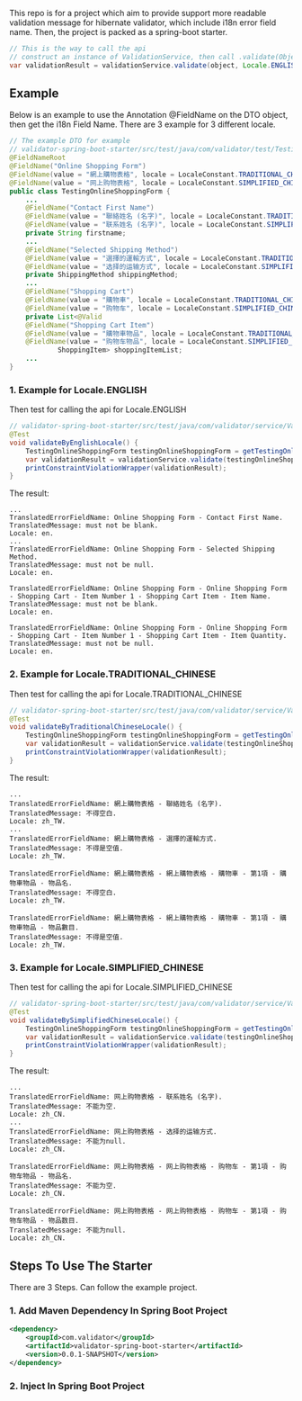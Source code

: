 This repo is for a project which aim to provide support more readable validation message for hibernate validator, which include i18n error field name.
Then, the project is packed as a spring-boot starter.
```java
// This is the way to call the api
// construct an instance of ValidationService, then call .validate(Object object, Locale locale)
var validationResult = validationService.validate(object, Locale.ENGLISH);
```
## Example
Below is an example to use the Annotation @FieldName on the DTO object, then get the i18n Field Name. There are 3 example for 3 different locale.
```java
// The example DTO for example
// validator-spring-boot-starter/src/test/java/com/validator/test/TestingOnlineShoppingForm.java
@FieldNameRoot
@FieldName("Online Shopping Form")
@FieldName(value = "網上購物表格", locale = LocaleConstant.TRADITIONAL_CHINESE)
@FieldName(value = "网上购物表格", locale = LocaleConstant.SIMPLIFIED_CHINESE)
public class TestingOnlineShoppingForm {
    ...
    @FieldName("Contact First Name")
    @FieldName(value = "聯絡姓名 (名字)", locale = LocaleConstant.TRADITIONAL_CHINESE)
    @FieldName(value = "联系姓名 (名字)", locale = LocaleConstant.SIMPLIFIED_CHINESE)
    private String firstname;
    ...
    @FieldName("Selected Shipping Method")
    @FieldName(value = "選擇的運輸方式", locale = LocaleConstant.TRADITIONAL_CHINESE)
    @FieldName(value = "选择的运输方式", locale = LocaleConstant.SIMPLIFIED_CHINESE)
    private ShippingMethod shippingMethod;
    ...
    @FieldName("Shopping Cart")
    @FieldName(value = "購物車", locale = LocaleConstant.TRADITIONAL_CHINESE)
    @FieldName(value = "购物车", locale = LocaleConstant.SIMPLIFIED_CHINESE)
    private List<@Valid
    @FieldName("Shopping Cart Item")
    @FieldName(value = "購物車物品", locale = LocaleConstant.TRADITIONAL_CHINESE)
    @FieldName(value = "购物车物品", locale = LocaleConstant.SIMPLIFIED_CHINESE)
            ShoppingItem> shoppingItemList;
    ...
}
```
### 1. Example for Locale.ENGLISH
Then test for calling the api for Locale.ENGLISH
```java
// validator-spring-boot-starter/src/test/java/com/validator/service/ValidationServiceImplTest.java
@Test
void validateByEnglishLocale() {
    TestingOnlineShoppingForm testingOnlineShoppingForm = getTestingOnlineShoppingForm();
    var validationResult = validationService.validate(testingOnlineShoppingForm, Locale.ENGLISH);
    printConstraintViolationWrapper(validationResult);
}
```
The result:
```text
...
TranslatedErrorFieldName: Online Shopping Form - Contact First Name.
TranslatedMessage: must not be blank.
Locale: en.
...
TranslatedErrorFieldName: Online Shopping Form - Selected Shipping Method.
TranslatedMessage: must not be null.
Locale: en.

TranslatedErrorFieldName: Online Shopping Form - Online Shopping Form - Shopping Cart - Item Number 1 - Shopping Cart Item - Item Name.
TranslatedMessage: must not be blank.
Locale: en.

TranslatedErrorFieldName: Online Shopping Form - Online Shopping Form - Shopping Cart - Item Number 1 - Shopping Cart Item - Item Quantity.
TranslatedMessage: must not be null.
Locale: en.
```
### 2. Example for Locale.TRADITIONAL_CHINESE
Then test for calling the api for Locale.TRADITIONAL_CHINESE
```java
// validator-spring-boot-starter/src/test/java/com/validator/service/ValidationServiceImplTest.java
@Test
void validateByTraditionalChineseLocale() {
    TestingOnlineShoppingForm testingOnlineShoppingForm = getTestingOnlineShoppingForm();
    var validationResult = validationService.validate(testingOnlineShoppingForm, Locale.TRADITIONAL_CHINESE);
    printConstraintViolationWrapper(validationResult);
}
```
The result:
```text
...
TranslatedErrorFieldName: 網上購物表格 - 聯絡姓名 (名字).
TranslatedMessage: 不得空白.
Locale: zh_TW.
...
TranslatedErrorFieldName: 網上購物表格 - 選擇的運輸方式.
TranslatedMessage: 不得是空值.
Locale: zh_TW.

TranslatedErrorFieldName: 網上購物表格 - 網上購物表格 - 購物車 - 第1項 - 購物車物品 - 物品名.
TranslatedMessage: 不得空白.
Locale: zh_TW.

TranslatedErrorFieldName: 網上購物表格 - 網上購物表格 - 購物車 - 第1項 - 購物車物品 - 物品數目.
TranslatedMessage: 不得是空值.
Locale: zh_TW.
```
### 3. Example for Locale.SIMPLIFIED_CHINESE
Then test for calling the api for Locale.SIMPLIFIED_CHINESE
```java
// validator-spring-boot-starter/src/test/java/com/validator/service/ValidationServiceImplTest.java
@Test
void validateBySimplifiedChineseLocale() {
    TestingOnlineShoppingForm testingOnlineShoppingForm = getTestingOnlineShoppingForm();
    var validationResult = validationService.validate(testingOnlineShoppingForm, Locale.SIMPLIFIED_CHINESE);
    printConstraintViolationWrapper(validationResult);
}
```
The result:
```text
...
TranslatedErrorFieldName: 网上购物表格 - 联系姓名 (名字).
TranslatedMessage: 不能为空.
Locale: zh_CN.
...
TranslatedErrorFieldName: 网上购物表格 - 选择的运输方式.
TranslatedMessage: 不能为null.
Locale: zh_CN.

TranslatedErrorFieldName: 网上购物表格 - 网上购物表格 - 购物车 - 第1項 - 购物车物品 - 物品名.
TranslatedMessage: 不能为空.
Locale: zh_CN.

TranslatedErrorFieldName: 网上购物表格 - 网上购物表格 - 购物车 - 第1項 - 购物车物品 - 物品数目.
TranslatedMessage: 不能为null.
Locale: zh_CN.
```

## Steps To Use The Starter
There are 3 Steps. Can follow the example project.
### 1. Add Maven Dependency In Spring Boot Project
```xml
<dependency>
    <groupId>com.validator</groupId>
    <artifactId>validator-spring-boot-starter</artifactId>
    <version>0.0.1-SNAPSHOT</version>
</dependency>
```

### 2. Inject In Spring Boot Project
```java

```
